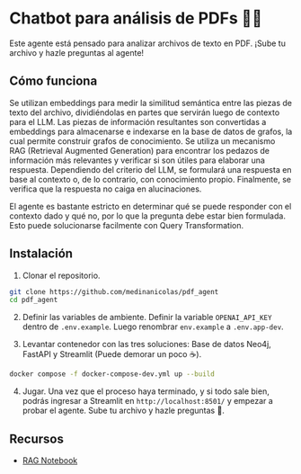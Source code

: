 # Chatbot para análisis de PDFs 🤖📜

Este agente está pensado para analizar archivos de texto en PDF. ¡Sube tu archivo y hazle preguntas al agente!


## Cómo funciona

Se utilizan embeddings para medir la similitud semántica entre las piezas de texto del archivo, dividiéndolas en partes que servirán luego de contexto para el LLM. Las piezas de información resultantes son convertidas a embeddings para almacenarse e indexarse en la base de datos de grafos, la cual permite construir grafos de conocimiento. Se utiliza un mecanismo RAG (Retrieval Augmented Generation) para encontrar los pedazos de información más relevantes y verificar si son útiles para elaborar una respuesta. Dependiendo del criterio del LLM, se formulará una respuesta en base al contexto o, de lo contrario, con conocimiento propio. Finalmente, se verifica que la respuesta no caiga en alucinaciones.

El agente es bastante estricto en determinar qué se puede responder con el contexto dado y qué no, por lo que la pregunta debe estar bien formulada. Esto puede solucionarse facilmente con Query Transformation.

## Instalación

1. Clonar el repositorio. 
```sh
git clone https://github.com/medinanicolas/pdf_agent
cd pdf_agent
```

2. Definir las variables de ambiente. Definir la variable `OPENAI_API_KEY` dentro de `.env.example`.
Luego renombrar `env.example` a `.env.app-dev`.

3. Levantar contenedor con las tres soluciones: Base de datos Neo4j, FastAPI y Streamlit (Puede demorar un poco ☕).

```sh
docker compose -f docker-compose-dev.yml up --build
```
4. Jugar. Una vez que el proceso haya terminado, y si todo sale bien, podrás ingresar a Streamlit en `http://localhost:8501/` y empezar a probar el agente. Sube tu archivo y hazle preguntas 🤩.

## Recursos

* [RAG Notebook](RAG.ipynb)